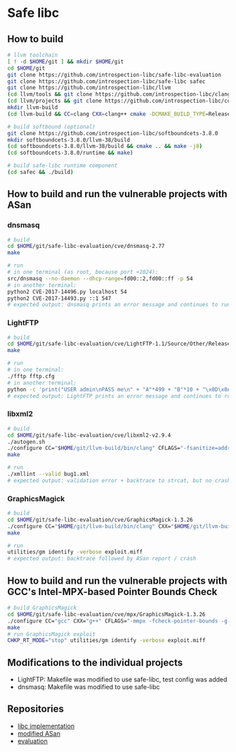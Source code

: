 Safe libc
=========

How to build
------------

```sh
# llvm toolchain
[ ! -d $HOME/git ] && mkdir $HOME/git
cd $HOME/git
git clone https://github.com/introspection-libc/safe-libc-evaluation
git clone https://github.com/introspection-libc/safe-libc safec
git clone https://github.com/introspection-libc/llvm
(cd llvm/tools && git clone https://github.com/introspection-libc/clang)
(cd llvm/projects && git clone https://github.com/introspection-libc/compiler-rt)
mkdir llvm-build
(cd llvm-build && CC=clang CXX=clang++ cmake -DCMAKE_BUILD_TYPE=Release -DLLVM_ENABLE_ASSERTIONS=ON -DLLVM_TARGETS_TO_BUILD=X86 ~/git/llvm && make)

# build softbound (optional)
git clone https://github.com/introspection-libc/softboundcets-3.8.0
mkdir softboundcets-3.8.0/llvm-38/build
(cd softboundcets-3.8.0/llvm-38/build && cmake .. && make -j8)
(cd softboundcets-3.8.0/runtime && make)

# build safe-libc runtime component
(cd safec && ./build)
```

How to build and run the vulnerable projects with ASan
------------------------------------------------------

### dnsmasq
```sh
# build
cd $HOME/git/safe-libc-evaluation/cve/dnsmasq-2.77
make

# run
# in one terminal (as root, because port <1024):
src/dnsmasq --no-daemon --dhcp-range=fd00::2,fd00::ff -p 54
# in another terminal:
python2 CVE-2017-14496.py localhost 54
python2 CVE-2017-14493.py ::1 547
# expected output: dnsmasq prints an error message and continues to run
```

### LightFTP
```sh
# build
cd $HOME/git/safe-libc-evaluation/cve/LightFTP-1.1/Source/Other/Release
make

# run
# in one terminal:
./fftp fftp.cfg
# in another terminal:
python -c 'print("USER admin\nPASS me\n" + "A"*499 + "B"*10 + "\x0D\x0A")' | ncat 127.0.0.1 9999
# expected output: LightFTP prints an error message and continues to run
```

### libxml2
```sh
# build
cd $HOME/git/safe-libc-evaluation/cve/libxml2-v2.9.4
./autogen.sh
./configure CC="$HOME/git/llvm-build/bin/clang" CFLAGS="-fsanitize=address -fno-common -g -O0 -include $HOME/git/safec/libc.h" LDFLAGS="-fsanitize=address -fno-common -g -O0 -Wl,-E" LIBS="$HOME/git/safec/libc-asan.o"
make

# run
./xmllint --valid bug1.xml
# expected output: validation error + backtrace to strcat, but no crash
```

### GraphicsMagick
```sh
# build
cd $HOME/git/safe-libc-evaluation/cve/GraphicsMagick-1.3.26
./configure CC="$HOME/git/llvm-build/bin/clang" CXX="$HOME/git/llvm-build/bin/clang++" CFLAGS="-fsanitize=address -fno-common -g -O3 -include $HOME/git/safec/libc.h" CXXFLAGS="-fsanitize=address -fno-common -g -O3 -include $HOME/git/safec/libc.h" LDFLAGS="-fsanitize=address -fno-common -g -O3 -Wl,-E" LIBS="$HOME/git/safec/libc-asan.o"
make

# run
utilities/gm identify -verbose exploit.miff
# expected output: backtrace followed by ASan report / crash
```

How to build and run the vulnerable projects with GCC's Intel-MPX-based Pointer Bounds Check
--------------------------------------------------------------------------------------------

```sh
# build GraphicsMagick
cd $HOME/git/safe-libc-evaluation/cve/mpx/GraphicsMagick-1.3.26
./configure CC="gcc" CXX="g++" CFLAGS="-mmpx -fcheck-pointer-bounds -g -O0 -include $HOME/git/safec/libc.h" CXXFLAGS="-mmpx -fcheck-pointer-bounds -g -O0 -include $HOME/git/safec/libc.h" LDFLAGS="-lmpx -lmpxwrappers -O3 -Wl,-E" LIBS="$HOME/git/safec/libc-mpx.o $HOME/git/safec/mpx.o"
make
# run GraphicsMagick exploit
CHKP_RT_MODE="stop" utilities/gm identify -verbose exploit.miff
```

Modifications to the individual projects
----------------------------------------

- LightFTP: Makefile was modified to use safe-libc, test config was added
- dnsmasq: Makefile was modified to use safe-libc

Repositories
------------

- [libc implementation](https://github.com/introspection-libc/safe-libc)
- [modified ASan](https://github.com/introspection-libc/compiler-rt)
- [evaluation](https://github.com/introspection-libc/safe-libc-evaluation)
